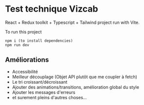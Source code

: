 # Test technique Vizcab

React + Redux toolkit + Typescript + Tailwind project run with Vite.

To run this project

```
npm i (to install dependencies)
npm run dev
```

## Améliorations

- Accessibilité
- Meilleur découplage (Objet API plutôt que me coupler à fetch)
- Le tri croissant/décroissant
- Ajouter des animations/transitions, amélioration global du style
- Ajouter les messages d'erreurs
- et surement pleins d'autres choses...
